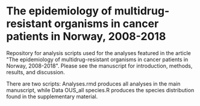 # The epidemiology of multidrug-resistant organisms in cancer patients in Norway, 2008-2018 

Repository for analysis scripts used for the analyses featured in the article "The epidemiology of multidrug-resistant organisms in cancer patients in Norway, 2008-2018". Please see the manuscript for introduction, methods, results, and discussion. 

There are two scripts: Analyses.rmd produces all analyses in the main manuscript, while Data OUS_all species.R produces the species distribution found in the supplementary material.
